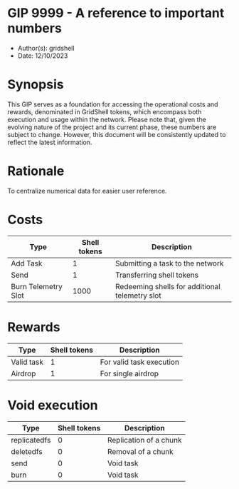 # GIP 9999 - A reference to important numbers

- Author(s): gridshell
- Date: 12/10/2023

# Synopsis
This GIP serves as a foundation for accessing the operational costs and rewards, denominated in GridShell tokens, which encompass both execution and usage within the network. 
Please note that, given the evolving nature of the project and its current phase, these numbers are subject to change. However, this document will be consistently updated to reflect the latest information.

# Rationale
To centralize numerical data for easier user reference.

# Costs

| Type  | Shell tokens | Description |
| ------------- | ------------- | ------------- |
| Add Task  | 1  | Submitting a task to the network  |
| Send  | 1  | Transferring shell tokens  |
| Burn Telemetry Slot  | 1000  | Redeeming shells for additional telemetry slot |

# Rewards

| Type  | Shell tokens | Description |
| ------------- | ------------- | ------------- |
| Valid task  | 1  | For valid task execution  |
| Airdrop  | 1  | For single airdrop  |

# Void execution 

| Type  | Shell tokens | Description |
| ------------- | ------------- | ------------- | 
| replicatedfs  | 0  | Replication of a chunk |
| deletedfs  | 0 | Removal of a chunk |
| send  | 0 | Void task |
| burn  | 0 | Void task |
